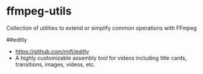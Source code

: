 # ffmpeg-utils
Collection of utilities to extend or simplify common operations with FFmpeg

##editly
- https://github.com/mifi/editly
- A highly customizable assembly tool for videos including title cards, transitions, images, videos, etc.
